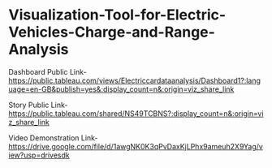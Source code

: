 # Visualization-Tool-for-Electric-Vehicles-Charge-and-Range-Analysis

Dashboard Public Link-https://public.tableau.com/views/Electriccardataanalysis/Dashboard1?:language=en-GB&publish=yes&:display_count=n&:origin=viz_share_link

Story Public Link-https://public.tableau.com/shared/NS49TCBNS?:display_count=n&:origin=viz_share_link

Video Demonstration Link-https://drive.google.com/file/d/1awgNK0K3qPvDaxKjLPhx9ameuh2X9Yag/view?usp=drivesdk
